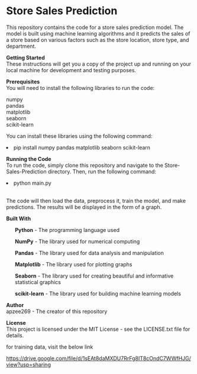 <h1><b>Store Sales Prediction</b></h1><p>

This repository contains the code for a store sales prediction model. The model is built using machine learning algorithms and it predicts the sales of a store based on various factors such as the store location, store type, and department.

<b>Getting Started</b><br>
These instructions will get you a copy of the project up and running on your local machine for development and testing purposes.

<b>Prerequisites</b><br>
You will need to install the following libraries to run the code:<br>

numpy<br>
pandas<br>
matplotlib<br>
seaborn<br>
scikit-learn<br>

You can install these libraries using the following command:<br>

<li>pip install numpy pandas matplotlib seaborn scikit-learn</li> <p>

<b>Running the Code</b><br>
To run the code, simply clone this repository and navigate to the Store-Sales-Prediction directory. Then, run the following command:

<li>python main.py</li><br>

The code will then load the data, preprocess it, train the model, and make predictions. The results will be displayed in the form of a graph.

<b>Built With</b><br>
<ul><b>Python</b> - The programming language used<br></ul>
<ul><b>NumPy</b> - The library used for numerical computing<br></ul>
<ul><b>Pandas</b> - The library used for data analysis and manipulation<br></ul>
<ul><b>Matplotlib</b> - The library used for plotting graphs<br></ul>
<ul><b>Seaborn</b> - The library used for creating beautiful and informative statistical graphics<br></ul>
<ul><b>scikit-learn</b> - The library used for building machine learning models<br></ul>

<b>Author</b><br>
apzee269 - The creator of this repository

<b>License</b><br>
This project is licensed under the MIT License - see the LICENSE.txt file for details.<br>

for training data, visit the below link<br>

https://drive.google.com/file/d/1sEAt8daMXDU7RrFg8IT8cOndC7WWfHJG/view?usp=sharing
